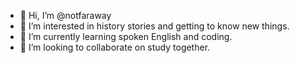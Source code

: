 - 👋 Hi, I’m @notfaraway
- 👀 I’m interested in history stories and getting to know new things.
- 🌱 I’m currently learning spoken English and coding.
- 💞️ I’m looking to collaborate on study together.

<!---
notfaraway/notfaraway is a ✨ special ✨ repository because its `README.md` (this file) appears on your GitHub profile.
You can click the Preview link to take a look at your changes.
--->
